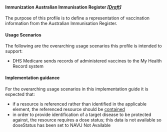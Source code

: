 #### Immunization Australian Immunisation Register  *[[Draft](http://hl7.org/fhir/stu3/valueset-publication-status.html)]*
The purpose of this profile is to define a representation of vaccination information from the Australian Immunisation Register.

#### Usage Scenarios
The following are the overarching usage scenarios this profile is intended to support:
* DHS Medicare sends records of administered vaccines to the My Health Record system

#### Implementation guidance
For the overarching usage scenarios in this implementation guide it is expected that:
* if a resource is referenced rather than identified in the applicable element, the referenced resource should be [contained](https://www.hl7.org/fhir/STU3/references.html#contained)
* in order to provide identification of a target disease to be protected against, the resource requires a dose status; this data is not available so doseStatus has been set to NAVU Not Available

